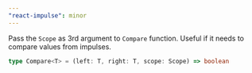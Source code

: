 ```yaml
---
"react-impulse": minor
---
```


Pass the `Scope` as 3rd argument to `Compare` function. Useful if it needs to compare values from impulses.

```ts
type Compare<T> = (left: T, right: T, scope: Scope) => boolean
```
